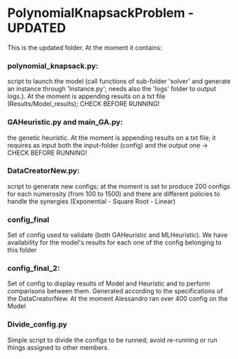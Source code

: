 # PolynomialKnapsackProblem - UPDATED
This is the updated folder. 
At the moment it contains:

### polynomial_knapsack.py:
script to launch the model (call functions of sub-folder 'solver' and generate an instance through 'Instance.py'; needs also the 'logs' folder to output logs.). At the moment is appending results on a txt file (Results/Model_results); CHECK BEFORE RUNNING!

### GAHeuristic.py and main_GA.py:
the genetic heuristic. At the moment is appending results on a txt file; it requires as input both the input-folder (config) and the output one -> CHECK BEFORE RUNNING!

### DataCreatorNew.py:
script to generate new configs; at the moment is set to produce 200 configs for each numerosity (from 100 to 1500) and there are different policies to handle the synergies (Exponential - Square Root - Linear)

### config_final
Set of config used to validate (both GAHeuristic and MLHeuristic). We have availability for the model's results for each one of the config belonging to this folder

### config_final_2:
Set of config to display results of Model and Heuristic and to perform comparisons between them. Generated according to the specifications of the DataCreatorNew. At the moment Alessandro ran over 400 config on the Model

### Divide_config.py
Simple script to divide the configs to be runned; avoid re-running or run things assigned to other members.
